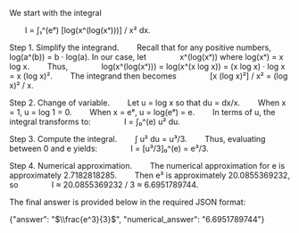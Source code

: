 We start with the integral

  I = ∫₁^(eᵉ) [log(x^(log(xˣ)))] / x² dx.

Step 1. Simplify the integrand.
  Recall that for any positive numbers, log(a^(b)) = b · log(a). In our case, let
    x^(log(xˣ)) where log(xˣ) = x log x.
  Thus,
    log(x^(log(xˣ))) = log(x^(x log x)) = (x log x) · log x = x (log x)².
  The integrand then becomes
    [x (log x)²] / x² = (log x)² / x.

Step 2. Change of variable.
  Let u = log x so that du = dx/x.
  When x = 1, u = log 1 = 0.
  When x = eᵉ, u = log(eᵉ) = e.
  In terms of u, the integral transforms to:
    I = ∫₀^(e) u² du.

Step 3. Compute the integral.
  ∫ u² du = u³/3.
  Thus, evaluating between 0 and e yields:
    I = [u³/3]₀^(e) = e³/3.

Step 4. Numerical approximation.
  The numerical approximation for e is approximately 2.7182818285.
  Then e³ is approximately 20.0855369232, so
    I ≈ 20.0855369232 / 3 ≈ 6.6951789744.

The final answer is provided below in the required JSON format:

{"answer": "$\\frac{e^3}{3}$", "numerical_answer": "6.6951789744"}